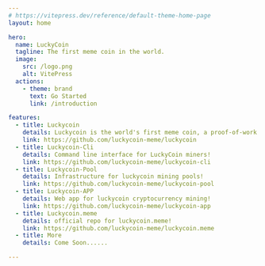 ```yaml
---
# https://vitepress.dev/reference/default-theme-home-page
layout: home

hero:
  name: LuckyCoin
  tagline: The first meme coin in the world.
  image:
    src: /logo.png
    alt: VitePress
  actions:
    - theme: brand
      text: Go Started
      link: /introduction

features:
  - title: Luckycoin
    details: Luckycoin is the world's first meme coin, a proof-of-work token that can be mined by anyone!
    link: https://github.com/luckycoin-meme/luckycoin
  - title: Luckycoin-Cli
    details: Command line interface for LuckyCoin miners!
    link: https://github.com/luckycoin-meme/luckycoin-cli
  - title: Luckycoin-Pool
    details: Infrastructure for luckycoin mining pools!
    link: https://github.com/luckycoin-meme/luckycoin-pool
  - title: Luckycoin-APP
    details: Web app for luckycoin cryptocurrency mining!
    link: https://github.com/luckycoin-meme/luckycoin-app
  - title: Luckycoin.meme
    details: official repo for luckycoin.meme!
    link: https://github.com/luckycoin-meme/luckycoin.meme
  - title: More
    details: Come Soon......

---
```


